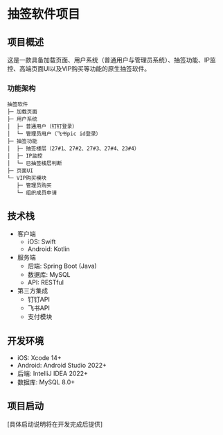 # 抽签软件项目

## 项目概述
这是一款具备加载页面、用户系统（普通用户与管理员系统）、抽签功能、IP监控、高端页面UI以及VIP购买等功能的原生抽签软件。

### 功能架构
```
抽签软件
├─ 加载页面
├─ 用户系统
│  ├─ 普通用户（钉钉登录）
│  └─ 管理员用户（飞书pic id登录）
├─ 抽签功能
│  ├─ 抽签楼层（27#1、27#2、27#3、27#4、23#4）
│  ├─ IP监控
│  └─ 已抽签楼层判断
├─ 页面UI
└─ VIP购买模块
   ├─ 管理员购买
   └─ 组织成员申请
```

## 技术栈
- 客户端
  - iOS: Swift
  - Android: Kotlin
- 服务端
  - 后端: Spring Boot (Java)
  - 数据库: MySQL
  - API: RESTful
- 第三方集成
  - 钉钉API
  - 飞书API
  - 支付模块

## 开发环境
- iOS: Xcode 14+
- Android: Android Studio 2022+
- 后端: IntelliJ IDEA 2022+
- 数据库: MySQL 8.0+

## 项目启动
[具体启动说明将在开发完成后提供] 